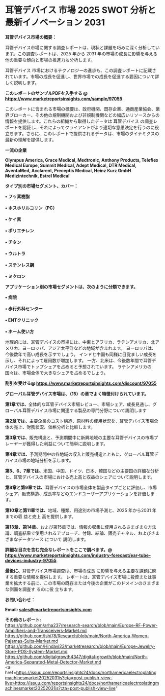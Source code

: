 # 耳管デバイス 市場 2025 SWOT 分析と最新イノベーション 2031

<strong><b>耳管デバイス市場の概要：</b></strong>

耳管デバイス市場に関する調査レポートは、現状と課題を巧みに深く分析しています。この調査レポートは、2025 年から 2031 年の市場の成長に影響を与える他の重要な傾向と市場の推進力も分析します。

耳管デバイス 市場におけるテクノロジーの進歩も、この調査レポートに記載されています。市場の成長を促進し、世界市場での成長を促進する要因について詳しく説明します。

<strong>このレポートのサンプルPDFを入手する @ <a href=https://www.marketreportsinsights.com/sample/97055>https://www.marketreportsinsights.com/sample/97055</a></strong>

このレポートに含まれる市場の概要は、政府機関、既存企業、通商産業協会、業界ブローカー、その他の規制機関および非規制機関などの幅広いリソースからの情報を提供します。これらの組織から取得したデータは 耳管デバイス の調査レポートを認証し、それによってクライアントがより適切な意思決定を行うのに役立ちます。さらに、このレポートで提供されるデータは、市場のダイナミクスの最新の理解を提供します。

<strong>一流の企業</strong>

<strong><b>Olympus America, Grace Medical, Medtronic, Anthony Products, Teleflex Medical Europe, Summit Medical, Adept Medical, DTR Medical, AventaMed, Acclarent, Preceptis Medical, Heinz Kurz GmbH Medizintechnik, Estrel Medical</b></strong>

<strong><b>タイプ別の市場セグメント、カバー：</b></strong>

<strong>• フッ素樹脂<br><br>• ホスホリルコリン（PC）<br><br>• ケイ素<br><br>• ポリエチレン<br><br>• チタン<br><br>• ウルトラ<br><br>• ステンレス鋼<br><br>• ミクロン</strong>

<strong><b>アプリケーション別の市場セグメントは、次のように分類できます。</b></strong>

<strong>• 病院<br><br>• 歩行外科センター<br><br>•  ENTクリニック<br><br>• ホーム使い方</strong>

 地理的には、耳管デバイスの市場には、中東とアフリカ、ラテンアメリカ、北アメリカ、ヨーロッパ、アジア太平洋などの地域が含まれます。 ヨーロッパは、今後数年で高い成長を示すでしょう。 インドと中国も同様に目覚ましい成長を示し、それによって雇用数が増加します。 一方、北米は、今後数年間で耳管デバイス市場でトップシェアを占めると予想されています。 ラテンアメリカの国々は、市場全体で大きなシェアを占めるでしょう。

<strong>割引を受ける@ <a href=https://www.marketreportsinsights.com/discount/97055>https://www.marketreportsinsights.com/discount/97055</a></strong>

<strong><b>グローバル耳管デバイス市場は、（15）の章でよく特徴付けられています。</b></strong>

<strong><b>第</b></strong><strong><b>1章では、</b></strong>全体的な耳管デバイス市場レビュー、市場シェア、成長見通し、グローバル耳管デバイス市場に関連する製品の専門分野について説明します

<strong><b>第2章では、</b></strong>主要企業のコスト構造、原材料の使用状況を、耳管デバイス市場全体の売上、財務状況、価格分析と比較します。

<strong><b>第3章では、</b></strong>販売構造と、予測期間中に新興地域の主要な耳管デバイスの市場プレーヤーが獲得した利益について簡単に説明します。

<strong><b>第4章では、</b></strong>予測期間中の各地域の収入と販売構造とともに、グローバル耳管デバイス市場の地域分析を示します。

<strong><b>第5、6、7章では、</b></strong>米国、中国、ドイツ、日本、韓国などの主要国の詳細な分析と、耳管デバイスの市場における売上高と収益のシェアについて説明します。

<strong><b>第8章と第9章では、</b></strong>耳管デバイスの市場全体を製品タイプごとに評価し、市場シェア、販売構造、成長率などのエンドユーザーアプリケーションを評価します。

<strong><b>第10章と第11章では、</b></strong>地域、種類、用途別の市場予測と、2025 年から2031 年までの収 益と売上 高を提供します。

<strong><b>第13章、第14章、</b></strong>および第15章では、情報の収集に使用されるさまざまな方法論、調査結果で使用されるアプローチ、付録、結論、販売チャネル、およびさまざまなデータソース について 説明します。

<strong>詳細な目次を含む完全なレポートをここで調べます。@ <a href=https://www.marketreportsinsights.com/industry-forecast/ear-tube-devices-industry-97055>https://www.marketreportsinsights.com/industry-forecast/ear-tube-devices-industry-97055</a></strong>

<strong><b>最後に、</b></strong>耳管デバイス市場調査は、市場の成長 に影響を</a>与える主要な課題に関する重要な情報を提供します。 レポートは、耳管デバイス市場に投資または事業を拡大する前に、この市場の既存または今後の企業がこのドメインのさまざまな側面を調査す るのに役 立ちます。

<strong><b>お問い合わせ：</b></strong>

<strong>Email: </strong><a href=mailto:sales@marketreportsinsights.com><strong>sales@marketreportsinsights.com</strong></a>

<strong>その他のレポート:</strong>
<br>
<a href=https://github.com/arha237/research-search/blob/main/Europe-RF-Power-Amplifiers-and-Transceivers-Market.md>https://github.com/arha237/research-search/blob/main/Europe-RF-Power-Amplifiers-and-Transceivers-Market.md</a>
<br>
<a href=https://github.com/Ishi78/Research/blob/main/North-America-Women-Pajamas-Suits-Market.md>https://github.com/Ishi78/Research/blob/main/North-America-Women-Pajamas-Suits-Market.md</a>
<br>
<a href=https://github.com/Hindavi23/marketresearch/blob/main/Europe-Jewelry-Store-POS-System-Market.md>https://github.com/Hindavi23/marketresearch/blob/main/Europe-Jewelry-Store-POS-System-Market.md</a>
<br>
<a href=https://github.com/digitalgrowth4347/digital-growth/blob/main/North-America-Separated-Metal-Detector-Market.md>https://github.com/digitalgrowth4347/digital-growth/blob/main/North-America-Separated-Metal-Detector-Market.md</a>
<br>
<a href=https://issuu.com/reportsinsights24/docs/northamericaelectroplatingmachinesmarket20252031is?cta=post-publish-view-live>https://issuu.com/reportsinsights24/docs/northamericaelectroplatingmachinesmarket20252031is?cta=post-publish-view-live</a>"
